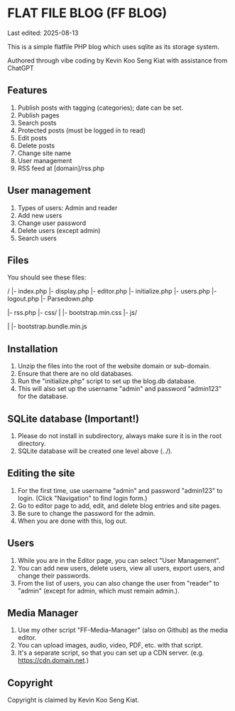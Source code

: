 # FLAT FILE BLOG (FF BLOG)

Last edited: 2025-08-13

This is a simple flatfile PHP blog which uses sqlite as its storage system.

Authored through vibe coding by Kevin Koo Seng Kiat with assistance from ChatGPT

## Features

1. Publish posts with tagging (categories); date can be set.
2. Publish pages
3. Search posts
4. Protected posts (must be logged in to read)
5. Edit posts
6. Delete posts
7. Change site name
8. User management
9. RSS feed at \[domain]/rss.php



## User management

1. Types of users: Admin and reader
2. Add new users
3. Change user password
4. Delete users (except admin)
5. Search users



## Files

You should see these files:

/
|- index.php
|- display.php
|- editor.php
|- initialize.php
|- users.php
|- logout.php
|- Parsedown.php

|- rss.php
|- css/
|		|- bootstrap.min.css
|- js/

|		|- bootstrap.bundle.min.js




## Installation

1. Unzip the files into the root of the website domain or sub-domain.
2. Ensure that there are no old databases.
3. Run the "initialize.php" script to set up the blog.db database.
4. This will also set up the username "admin" and password "admin123" for the database.

## SQLite database (Important!)

1. Please do not install in subdirectory, always make sure it is in the root directory.
2. SQLite database will be created one level above (../).



## Editing the site

1. For the first time, use username "admin" and password "admin123" to login. (Click "Navigation" to find login form.)
2. Go to editor page to add, edit, and delete blog entries and site pages.
3. Be sure to change the password for the admin.
4. When you are done with this, log out.



## Users

1. While you are in the Editor page, you can select "User Management".
2. You can add new users, delete users, view all users, export users, and change their passwords.
3. From the list of users, you can also change the user from "reader" to "admin" (except for admin, which must remain admin.).

## Media Manager

1. Use my other script "FF-Media-Manager" (also on Github) as the media editor.
2. You can upload images, audio, video, PDF, etc. with that script.
3. It's a separate script, so that you can set up a CDN server. (e.g. https://cdn.domain.net.)

## Copyright

Copyright is claimed by Kevin Koo Seng Kiat.

